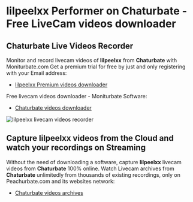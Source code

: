 # lilpeelxx Performer on Chaturbate - Free LiveCam videos downloader

## Chaturbate Live Videos Recorder

Monitor and record livecam videos of **lilpeelxx** from **Chaturbate** with Moniturbate.com
Get a premium trial for free by just and only registering with your Email address:
* [lilpeelxx Premium videos downloader](https://moniturbate.com/request-demo-licence-key.html)

Free livecam videos downloader - Moniturbate Software:
* [Chaturbate videos downloader](https://moniturbate.com/moniturbate-download-software.html)

![lilpeelxx livecam videos recorder](https://peachurnet.com/templates/moniturbate-software.png)


## Capture lilpeelxx videos from the Cloud and watch your recordings on Streaming

Without the need of downloading a software, capture **lilpeelxx** livecam videos from **Chaturbate** 100% online.
Watch Livecam archives from **Chaturbate** unlimitedly from thousands of existing recordings, only on Peachurbate.com and its websites network:
* [Chaturbate videos archives](https://peachurnet.com/)